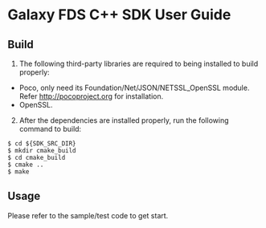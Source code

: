 # Galaxy FDS C++ SDK User Guide

## Build
1. The following third-party libraries are required to being installed to build properly:
  - Poco, only need its Foundation/Net/JSON/NETSSL_OpenSSL module. Refer http://pocoproject.org for installation.
  - OpenSSL.

2. After the dependencies are installed properly, run the following command to build:
```
$ cd ${SDK_SRC_DIR}
$ mkdir cmake_build
$ cd cmake_build
$ cmake ..
$ make
```

## Usage
Please refer to the sample/test code to get start.
